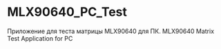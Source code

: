 # MLX90640_PC_Test
Приложение для теста матрицы MLX90640 для ПК. MLX90640 Matrix Test Application for PC
